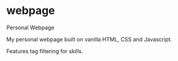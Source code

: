 # webpage
Personal Webpage


My personal webpage built on vanilla HTML, CSS and Javascript.

Features tag filtering for skills.
